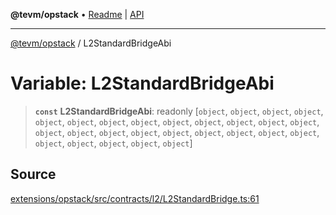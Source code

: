 **@tevm/opstack** • [Readme](../README.md) \| [API](../globals.md)

***

[@tevm/opstack](../README.md) / L2StandardBridgeAbi

# Variable: L2StandardBridgeAbi

> **`const`** **L2StandardBridgeAbi**: readonly [`object`, `object`, `object`, `object`, `object`, `object`, `object`, `object`, `object`, `object`, `object`, `object`, `object`, `object`, `object`, `object`, `object`, `object`, `object`, `object`, `object`, `object`, `object`, `object`, `object`, `object`, `object`]

## Source

[extensions/opstack/src/contracts/l2/L2StandardBridge.ts:61](https://github.com/evmts/tevm-monorepo/blob/main/extensions/opstack/src/contracts/l2/L2StandardBridge.ts#L61)
